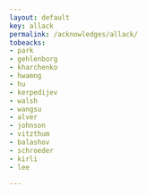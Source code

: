 ```yaml
---
layout: default
key: allack
permalink: /acknowledges/allack/
tobeacks:
- park
- gehlenborg
- kharchenko
- hwamng
- hu
- kerpedijev
- walsh
- wangsu
- alver
- johnson
- vitzthum
- balashov
- schroeder
- kirli
- lee

---
```

